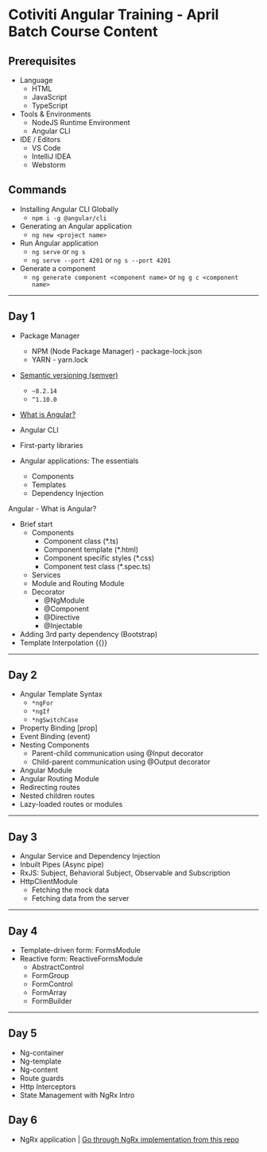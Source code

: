 # Cotiviti Angular Training - April Batch Course Content

## Prerequisites

* Language
  * HTML
  * JavaScript
  * TypeScript
* Tools & Environments
  * NodeJS Runtime Environment
  * Angular CLI
* IDE / Editors
  * VS Code
  * IntelliJ IDEA
  * Webstorm

## Commands

* Installing Angular CLI Globally
  * `npm i -g @angular/cli`
* Generating an Angular application
  * `ng new <project name>`
* Run Angular application
  * `ng serve` or `ng s`
  * `ng serve --port 4201` or `ng s --port 4201`
* Generate a component
  * `ng generate component <component name>` or `ng g c <component name>`

---

## Day 1

* Package Manager
  * NPM (Node Package Manager) - package-lock.json
  * YARN - yarn.lock
* [Semantic versioning (semver)](https://semver.org/)
  * `~8.2.14`
  * `^1.10.0`

* [What is Angular?](https://angular.io/guide/what-is-angular)
* Angular CLI
* First-party libraries
* Angular applications: The essentials
  * Components
  * Templates
  * Dependency Injection

Angular - What is Angular?

* Brief start
  * Components
    * Component class (*.ts)
    * Component template (*.html)
    * Component specific styles (*.css)
    * Component test class (*.spec.ts)
  * Services
  * Module and Routing Module
  * Decorator
    * @NgModule
    * @Component
    * @Directive
    * @Injectable
* Adding 3rd party dependency (Bootstrap)
* Template Interpolation {{}}

---

## Day 2

* Angular Template Syntax
  * `*ngFor`
  * `*ngIf`
  * `*ngSwitchCase`
* Property Binding [prop]
* Event Binding (event)
* Nesting Components
  * Parent-child communication using @Input decorator
  * Child-parent communication using @Output decorator
* Angular Module
* Angular Routing Module
* Redirecting routes
* Nested children routes
* Lazy-loaded routes or modules

---

## Day 3

* Angular Service and Dependency Injection
* Inbuilt Pipes (Async pipe)
* RxJS: Subject, Behavioral Subject, Observable and Subscription
* HttpClientModule
  * Fetching the mock data
  * Fetching data from the server

---

## Day 4

* Template-driven form: FormsModule
* Reactive form: ReactiveFormsModule
  * AbstractControl
  * FormGroup
  * FormControl
  * FormArray
  * FormBuilder

---

## Day 5

* Ng-container
* Ng-template
* Ng-content
* Route guards
* Http Interceptors
* State Management with NgRx Intro

## Day 6

* NgRx application | [Go through NgRx implementation from this repo](https://github.com/elwyncrestha/ng-batch202108)
